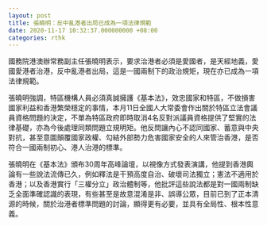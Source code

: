 ```yaml
---
layout: post
title: 張曉明：反中亂港者出局已成為一項法律規範
date: 2020-11-17 10:32:37.000000000 +08:00
categories: rthk
---
```


國務院港澳辦常務副主任張曉明表示，要求治港者必須是愛國者，是天經地義，愛國愛港者治港，反中亂港者出局，這是一國兩制下的政治規矩，現在亦已成為一項法律規範。

張曉明強調，特區機構人員必須真誠擁護《基本法》，效忠國家和特區，不做損害國家利益和香港繁榮穩定的事情，本月11日全國人大常委會作出關於特區立法會議員資格問題的決定，不單為特區政府即時取消4名反對派議員資格提供了堅實的法律基礎，亦為今後處理同類問題立規明矩。他反問讓內心不認同國家、蓄意與中央對抗，甚至意圖顛覆國家政權、勾結外部勢力危害國家安全的人來管治香港，是否符合一國兩制初心、港人治港的標準。

張曉明在《基本法》頒布30周年高峰論壇，以視像方式發表演講，他提到香港輿論有一些說法流傳已久，例如釋法是干預高度自治、破壞司法獨立；憲法不適用於香港；以及香港實行「三權分立」政治體制等，他批評這些說法都是對一國兩制缺乏全面準確認識的表現，有些甚至是故意混淆是非、誤導公眾，目前已到了正本清源的時候，關於治港者標準問題的討論，顯得更有必要，並具有全局性、根本性意義。
